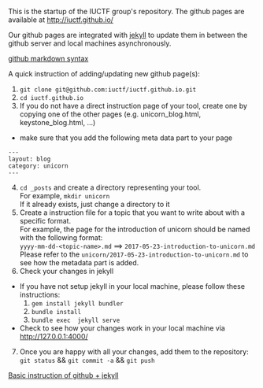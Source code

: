 This is the startup of the IUCTF group's repository. The github pages are available at http://iuctf.github.io/

Our github pages are integrated with [jekyll](https://jekyllrb.com/docs/installation/) to update them in between the github server and local machines asynchronously.

[github markdown syntax](https://guides.github.com/features/mastering-markdown/)

A quick instruction of adding/updating new github page(s):
1. ```git clone git@github.com:iuctf/iuctf.github.io.git```
2. `cd iuctf.github.io`
3. If you do not have a direct instruction page of your tool, create one by copying one of the other pages (e.g. unicorn_blog.html, keystone_blog.html, ...)
  * make sure that you add the following meta data part to your page
```
---
layout: blog
category: unicorn
---
```
4. `cd _posts` and create a directory representing your tool.  
For example,
`mkdir unicorn`  
If it already exists, just change a directory to it
5. Create a instruction file for a topic that you want to write about with a specific format.  
For example, the page for the introduction of unicorn should be named with the following format:  
`yyyy-mm-dd-<topic-name>.md` ==>
`2017-05-23-introduction-to-unicorn.md`  
Please refer to the `unicorn/2017-05-23-introduction-to-unicorn.md` to see how the metadata part is added.
6. Check your changes in jekyll
  * If you have not setup jekyll in your local machine, please follow these instructions:
     1. `gem install jekyll bundler`
     2. `bundle install`
     3. `bundle exec  jekyll serve`
  * Check to see how your changes work in your local machine via http://127.0.0.1:4000/
7. Once you are happy with all your changes, add them to the repository:  
   `git status` && `git commit -a` && `git push`

[Basic instruction of github + jekyll](https://github.com/pages/jekyll) 
